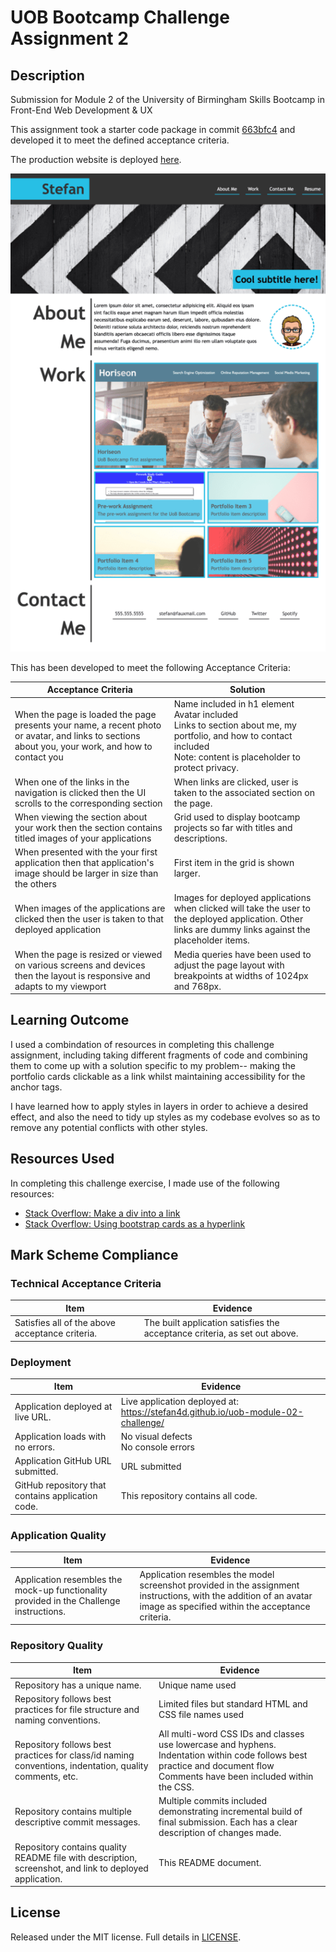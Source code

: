# UOB Bootcamp Challenge Assignment 2

## Description

Submission for Module 2 of the University of Birmingham Skills Bootcamp in Front-End Web Development &amp; UX

This assignment took a starter code package in commit [663bfc4](https://github.com/Stefan4D/uob-module-02-challenge/tree/663bfc4dbe755b36418ec08640f8e3e3091fab22) and developed it to meet the defined acceptance criteria.

The production website is deployed [here](https://stefan4d.github.io/uob-module-02-challenge/).

![Screenshot of deployed webpage](./images/deployed-app-screenshot-full-resize.png)

This has been developed to meet the following Acceptance Criteria:

| Acceptance Criteria                                                                                                                               | Solution                                                                                                                                                                               |
| ------------------------------------------------------------------------------------------------------------------------------------------------- | -------------------------------------------------------------------------------------------------------------------------------------------------------------------------------------- |
| When the page is loaded the page presents your name, a recent photo or avatar, and links to sections about you, your work, and how to contact you | Name included in h1 element <br /> Avatar included <br /> Links to section about me, my portfolio, and how to contact included <br /> Note: content is placeholder to protect privacy. |
| When one of the links in the navigation is clicked then the UI scrolls to the corresponding section                                               | When links are clicked, user is taken to the associated section on the page.                                                                                                           |
| When viewing the section about your work then the section contains titled images of your applications                                             | Grid used to display bootcamp projects so far with titles and descriptions.                                                                                                            |
| When presented with the your first application then that application's image should be larger in size than the others                             | First item in the grid is shown larger.                                                                                                                                                |
| When images of the applications are clicked then the user is taken to that deployed application                                                   | Images for deployed applications when clicked will take the user to the deployed application. Other links are dummy links against the placeholder items.                               |
| When the page is resized or viewed on various screens and devices then the layout is responsive and adapts to my viewport                         | Media queries have been used to adjust the page layout with breakpoints at widths of 1024px and 768px.                                                                                 |

## Learning Outcome

I used a combindation of resources in completing this challenge assignment, including taking different fragments of code and combining them to come up with a solution specific to my problem-- making the portfolio cards clickable as a link whilst maintaining accessibility for the anchor tags.

I have learned how to apply styles in layers in order to achieve a desired effect, and also the need to tidy up styles as my codebase evolves so as to remove any potential conflicts with other styles.

## Resources Used

In completing this challenge exercise, I made use of the following resources:

- [Stack Overflow: Make a div into a link](https://stackoverflow.com/questions/796087/make-a-div-into-a-link)
- [Stack Overflow: Using bootstrap cards as a hyperlink](https://stackoverflow.com/questions/49554070/using-bootstrap-cards-as-a-hyperlink)

## Mark Scheme Compliance

### Technical Acceptance Criteria

| Item                                            | Evidence                                                                   |
| ----------------------------------------------- | -------------------------------------------------------------------------- |
| Satisfies all of the above acceptance criteria. | The built application satisfies the acceptance criteria, as set out above. |

### Deployment

| Item                                              | Evidence                                                                          |
| ------------------------------------------------- | --------------------------------------------------------------------------------- |
| Application deployed at live URL.                 | Live application deployed at: https://stefan4d.github.io/uob-module-02-challenge/ |
| Application loads with no errors.                 | No visual defects <br /> No console errors                                        |
| Application GitHub URL submitted.                 | URL submitted                                                                     |
| GitHub repository that contains application code. | This repository contains all code.                                                |

### Application Quality

| Item                                                                                    | Evidence                                                                                                                                                              |
| --------------------------------------------------------------------------------------- | --------------------------------------------------------------------------------------------------------------------------------------------------------------------- |
| Application resembles the mock-up functionality provided in the Challenge instructions. | Application resembles the model screenshot provided in the assignment instructions, with the addition of an avatar image as specified within the acceptance criteria. |

### Repository Quality

| Item                                                                                                    | Evidence                                                                                                                                                                                |
| ------------------------------------------------------------------------------------------------------- | --------------------------------------------------------------------------------------------------------------------------------------------------------------------------------------- |
| Repository has a unique name.                                                                           | Unique name used                                                                                                                                                                        |
| Repository follows best practices for file structure and naming conventions.                            | Limited files but standard HTML and CSS file names used                                                                                                                                 |
| Repository follows best practices for class/id naming conventions, indentation, quality comments, etc.  | All multi-word CSS IDs and classes use lowercase and hyphens. <br /> Indentation within code follows best practice and document flow <br /> Comments have been included within the CSS. |
| Repository contains multiple descriptive commit messages.                                               | Multiple commits included demonstrating incremental build of final submission. Each has a clear description of changes made.                                                            |
| Repository contains quality README file with description, screenshot, and link to deployed application. | This README document.                                                                                                                                                                   |

## License

Released under the MIT license. Full details in [LICENSE](./LICENSE).
